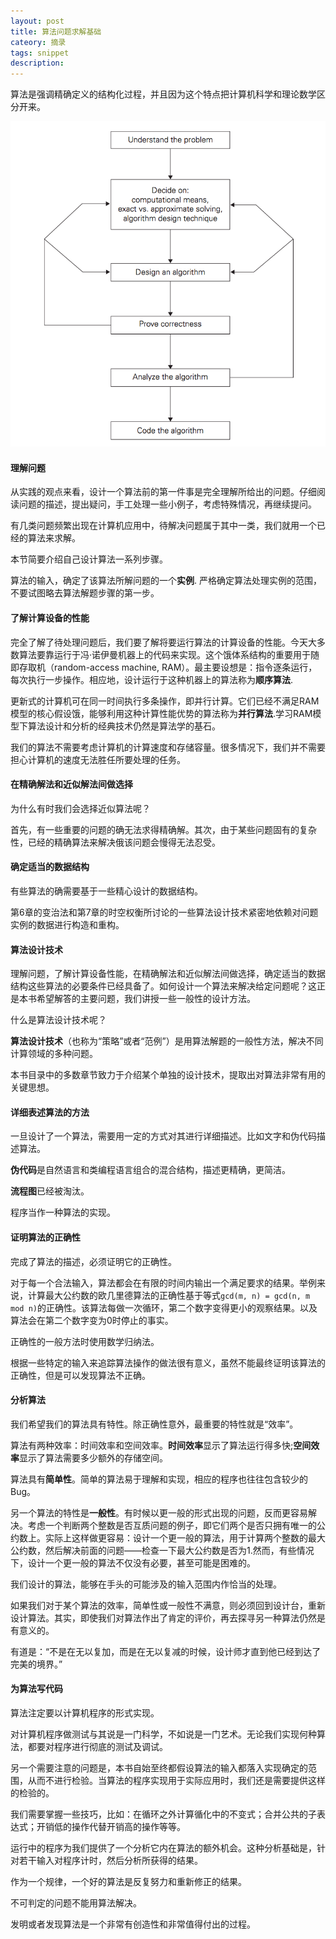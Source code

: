 ```yaml
---
layout: post
title: 算法问题求解基础
cateory: 摘录
tags: snippet
description: 
---
```

算法是强调精确定义的结构化过程，并且因为这个特点把计算机科学和理论数学区分开来。

![](https://github.com/arcticlion/reading-lists/blob/master/Introduction%20to%20the%20Design%20and%20Analysis%20of%20Algorithms/01%20Introduction/屏幕截图%202014-11-20%2001.51.58.png)

#### 理解问题

从实践的观点来看，设计一个算法前的第一件事是完全理解所给出的问题。仔细阅读问题的描述，提出疑问，手工处理一些小例子，考虑特殊情况，再继续提问。

有几类问题频繁出现在计算机应用中，待解决问题属于其中一类，我们就用一个已经的算法来求解。

本节简要介绍自己设计算法一系列步骤。

算法的输入，确定了该算法所解问题的一个**实例**. 严格确定算法处理实例的范围，不要试图略去算法解题步骤的第一步。

#### 了解计算设备的性能

完全了解了待处理问题后，我们要了解将要运行算法的计算设备的性能。今天大多数算法要靠运行于冯·诺伊曼机器上的代码来实现。这个饿体系结构的重要用于随即存取机（random-access machine, RAM）。最主要设想是：指令逐条运行，每次执行一步操作。相应地，设计运行于这种机器上的算法称为**顺序算法**.

更新式的计算机可在同一时间执行多条操作，即并行计算。它们已经不满足RAM模型的核心假设饿，能够利用这种计算性能优势的算法称为**并行算法**.学习RAM模型下算法设计和分析的经典技术仍然是算法学的基石。

我们的算法不需要考虑计算机的计算速度和存储容量。很多情况下，我们并不需要担心计算机的速度无法胜任所要处理的任务。

#### 在精确解法和近似解法间做选择

为什么有时我们会选择近似算法呢？

首先，有一些重要的问题的确无法求得精确解。其次，由于某些问题固有的复杂性，已经的精确算法来解决俄该问题会慢得无法忍受。

#### 确定适当的数据结构

有些算法的确需要基于一些精心设计的数据结构。

第6章的变治法和第7章的时空权衡所讨论的一些算法设计技术紧密地依赖对问题实例的数据进行构造和重构。

#### 算法设计技术

理解问题，了解计算设备性能，在精确解法和近似解法间做选择，确定适当的数据结构这些算法的必要条件已经具备了。如何设计一个算法来解决给定问题呢？这正是本书希望解答的主要问题，我们讲授一些一般性的设计方法。

什么是算法设计技术呢？

**算法设计技术**（也称为“策略”或者“范例”）是用算法解题的一般性方法，解决不同计算领域的多种问题。

本书目录中的多数章节致力于介绍某个单独的设计技术，提取出对算法非常有用的关键思想。

#### 详细表述算法的方法

一旦设计了一个算法，需要用一定的方式对其进行详细描述。比如文字和伪代码描述算法。

**伪代码**是自然语言和类编程语言组合的混合结构，描述更精确，更简洁。

**流程图**已经被淘汰。

程序当作一种算法的实现。

#### 证明算法的正确性

完成了算法的描述，必须证明它的正确性。

对于每一个合法输入，算法都会在有限的时间内输出一个满足要求的结果。举例来说，计算最大公约数的欧几里德算法的正确性基于等式`gcd(m, n) = gcd(n, m mod n)`的正确性。该算法每做一次循环，第二个数字变得更小的观察结果。以及算法会在第二个数字变为0时停止的事实。

正确性的一般方法时使用数学归纳法。

根据一些特定的输入来追踪算法操作的做法很有意义，虽然不能最终证明该算法的正确性，但是可以发现算法不正确。

#### 分析算法

我们希望我们的算法具有特性。除正确性意外，最重要的特性就是“效率”。

算法有两种效率：时间效率和空间效率。**时间效率**显示了算法运行得多快;**空间效率**显示了算法需要多少额外的存储空间。

算法具有**简单性**。简单的算法易于理解和实现，相应的程序也往往包含较少的Bug。

另一个算法的特性是**一般性**。有时候以更一般的形式出现的问题，反而更容易解决。考虑一个判断两个整数是否互质问题的例子，即它们两个是否只拥有唯一的公约数上。实际上这样做更容易：设计一个更一般的算法，用于计算两个整数的最大公约数，然后解决前面的问题——检查一下最大公约数是否为1.然而，有些情况下，设计一个更一般的算法不仅没有必要，甚至可能是困难的。

我们设计的算法，能够在手头的可能涉及的输入范围内作恰当的处理。

如果我们对于某个算法的效率，简单性或一般性不满意，则必须回到设计台，重新设计算法。其实，即使我们对算法作出了肯定的评价，再去探寻另一种算法仍然是有意义的。

有道是：“不是在无以复加，而是在无以复减的时候，设计师才直到他已经到达了完美的境界。”

#### 为算法写代码

算法注定要以计算机程序的形式实现。

对计算机程序做测试与其说是一门科学，不如说是一门艺术。无论我们实现何种算法，都要对程序进行彻底的测试及调试。

另一个需要注意的问题是，本书自始至终都假设算法的输入都落入实现确定的范围，从而不进行检验。当算法的程序实现用于实际应用时，我们还是需要提供这样的检验的。

我们需要掌握一些技巧，比如：在循环之外计算循化中的不变式；合并公共的子表达式；开销低的操作代替开销高的操作等等。

运行中的程序为我们提供了一个分析它内在算法的额外机会。这种分析基础是，针对若干输入对程序计时，然后分析所获得的结果。

作为一个规律，一个好的算法是反复努力和重新修正的结果。

不可判定的问题不能用算法解决。

发明或者发现算法是一个非常有创造性和非常值得付出的过程。

